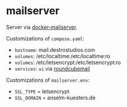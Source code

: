 # mailserver

Server via [docker-mailserver](https://github.com/docker-mailserver/docker-mailserver).

Customizations of `compose.yaml`:
- `hostname`: mail.destrostudios.com
- `volumes`: /etc/localtime:/etc/localtime:ro
- `volumes`: /etc/letsencrypt:/etc/letsencrypt:ro
- `services`: `ui` via [roundcubemail](https://github.com/roundcube/roundcubemail-docker)

Customizations of `mailserver.env`:
- `SSL_TYPE` = letsencrypt
- `SSL_DOMAIN` = anselm-kuesters.de